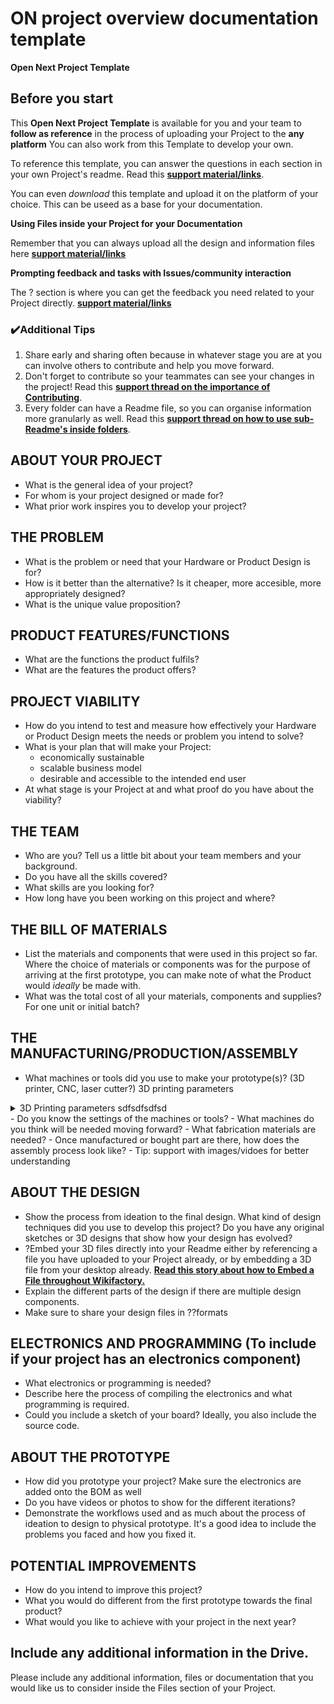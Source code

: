 # ON project overview documentation template

**Open Next Project Template**

## Before you start

This **Open Next Project Template** is available for you and your team to **follow as reference** in the process of uploading your Project to the **any platform** You can also work from this Template to develop your own. 

To reference this template, you can answer the questions in each section in your own Project's readme. Read this **[support material/links]()**.

You can even *download* this template and upload it on the platform of your choice. This can be useed as a base for your documentation. 

**Using Files inside your Project for your Documentation**

Remember that you can always upload all the design and information files here **[support material/links]()**

**Prompting feedback and tasks with Issues/community interaction** 

The ? section is where you can get the feedback you need related to your Project directly. **[support material/links]()**

### ✔️**Additional Tips**

1. Share early and sharing often because in whatever stage you are at you can involve others to contribute and help you move forward.
2. Don't forget to contribute so your teammates can see your changes in the project! Read this **[support thread on the importance of Contributing](https://wikifactory.com/+wikifactory/forum/category/NjU?thread=MTkzMzY0)**.
3. Every folder can have a Readme file, so you can organise information more granularly as well. Read this **[support thread on how to use sub-Readme's inside folders](https://wikifactory.com/+wikifactory/forum/category/NjU?thread=MTkzMzU2https://wikifactory.com/+wikifactory/forum/category/NjU?thread=MTkzMzU2)**.

## **ABOUT YOUR PROJECT**

- What is the general idea of your project?
- For whom is your project designed or made for?
- What prior work inspires you to develop your project?

## **THE PROBLEM**

- What is the problem or need that your Hardware or Product Design is for?
- How is it better than the alternative? Is it cheaper, more accesible, more appropriately designed?
- What is the unique value proposition?

## **PRODUCT FEATURES/FUNCTIONS**

- What are the functions the product fulfils? 
- What are the features the product offers? 

## **PROJECT VIABILITY**

- How do you intend to test and measure how effectively your Hardware or Product Design meets the needs or problem you intend to solve?
- What is your plan that will make your Project:
    - economically sustainable
    - scalable business model
    - desirable and accessible to the intended end user
- At what stage is your Project at and what proof do you have about the viability?

## **THE TEAM**

- Who are you? Tell us a little bit about your team members and your background. 
- Do you have all the skills covered?
- What skills are you looking for?
- How long have you been working on this project and where?

## **THE BILL OF MATERIALS**

- List the materials and components that were used in this project so far. Where the choice of materials or components was for the purpose of arriving at the first prototype, you can make note of what the Product would *ideally* be made with.
- What was the total cost of all your materials, components and supplies? For one unit or initial batch?

## **THE MANUFACTURING/PRODUCTION/ASSEMBLY**

- What machines or tools did you use to make your prototype(s)? (3D printer, CNC, laser cutter?)
3D printing parameters
<details><summary>3D Printing parameters sdfsdfsdfsd</summary>
</details>
- Do you know the settings of the machines or tools?
- What machines do you think will be needed moving forward?
- What fabrication materials are needed?
- Once manufactured or bought part are there, how does the assembly process look like? - Tip: support with images/vidoes for better understanding

## **ABOUT THE DESIGN**

- Show the process from ideation to the final design. What kind of design techniques did you use to develop this project? Do you have any original sketches or 3D designs that show how your design has evolved?
- ?Embed your 3D files directly into your Readme either by referencing a file you have uploaded to your Project already, or by embedding a 3D file from your desktop already. **[Read this story about how to Embed a File throughout Wikifactory.](https://wikifactory.com/+wikifactory/stories/introducing-the-file-finder-and-embeds)**
- Explain the different parts of the design if there are multiple design components. 
- Make sure to share your design files in ??formats

## ELECTRONICS AND PROGRAMMING (To include if your project has an electronics component)

- What electronics or programming is needed? 
- Describe here the process of compiling the electronics and what programming is required. 
- Could you include a sketch of your board? Ideally, you also include the source code.

## **ABOUT THE PROTOTYPE**

- How did you prototype your project? Make sure the electronics are added onto the BOM as well
- Do you have videos or photos to show for the different iterations?
- Demonstrate the workflows used and as much about the process of ideation to design to physical prototype. It's a good idea to include the problems you faced and how you fixed it.

## **POTENTIAL IMPROVEMENTS**

- How do you intend to improve this project?
- What you would do different from the first prototype towards the final product?
- What would you like to achieve with your project in the next year?

## **Include any additional information in the Drive.**

Please include any additional information, files or documentation that you would like us to consider inside the Files section of your Project.

